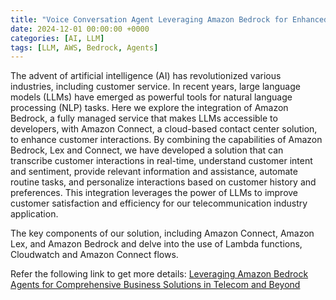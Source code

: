 ```yaml
---
title: "Voice Conversation Agent Leveraging Amazon Bedrock for Enhanced Customer Interactions"
date: 2024-12-01 00:00:00 +0000
categories: [AI, LLM]
tags: [LLM, AWS, Bedrock, Agents]
---
```



The advent of artificial intelligence (AI) has revolutionized various industries, including customer service. In recent years, large language models (LLMs) have emerged as powerful tools for natural language processing (NLP) tasks. Here we explore the integration of Amazon Bedrock, a fully managed service that makes LLMs accessible to developers, with Amazon Connect, a cloud-based contact center solution, to enhance customer interactions. By combining the capabilities of Amazon Bedrock, Lex and Connect, we have developed a solution that can transcribe customer interactions in real-time, understand customer intent and sentiment, provide relevant information and assistance, automate routine tasks, and personalize interactions based on customer history and preferences. This integration leverages the power of LLMs to improve customer satisfaction and efficiency for our telecommunication industry application.

The key components of our solution, including Amazon Connect, Amazon Lex, and Amazon Bedrock and delve into the use of Lambda functions, Cloudwatch and Amazon Connect flows. 

Refer the following link to get more details:
[Leveraging Amazon Bedrock Agents for Comprehensive Business Solutions in Telecom and Beyond](https://dev.to/thomas_george_b5f25de89e4/leveraging-amazon-bedrock-agents-for-comprehensive-business-solutions-in-telecom-and-beyond-583h)
